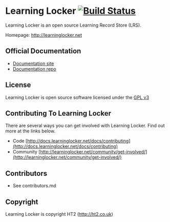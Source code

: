 Learning Locker [![Build Status](https://travis-ci.org/andytruong/learninglocker.svg?branch=master)](https://travis-ci.org/andytruong/learninglocker)
================

Learning Locker is an open source Learning Record Store (LRS).

Homepage: http://learninglocker.net

## Official Documentation

*  [Documentation site](http://docs.learninglocker.net)
*  [Documentation repo](http://github.com/learninglocker/docs)

## License

Learning Locker is open source software licensed under the [GPL v3](http://opensource.org/licenses/GPL-3.0)

## Contributing To Learning Locker

There are several ways you can get involved with Learning Locker. Find out more at the links below.

*  Code [http://docs.learninglocker.net/docs/contributing](http://docs.learninglocker.net/docs/contributing)
*  Community [http://learninglocker.net/community/get-involved/](http://learninglocker.net/community/get-involved/)

## Contributors

* See contributors.md

## Copyright

Learning Locker is copyright HT2 (http://ht2.co.uk)
